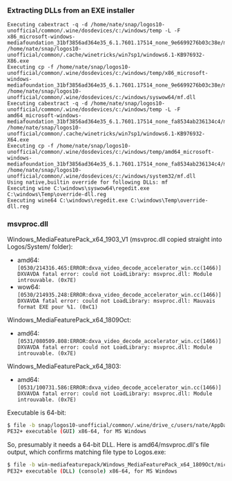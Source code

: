 
### Extracting DLLs from an EXE installer
```
Executing cabextract -q -d /home/nate/snap/logos10-unofficial/common/.wine/dosdevices/c:/windows/temp -L -F x86_microsoft-windows-mediafoundation_31bf3856ad364e35_6.1.7601.17514_none_9e6699276b03c38e/mf.dll /home/nate/snap/logos10-unofficial/common/.cache/winetricks/win7sp1/windows6.1-KB976932-X86.exe
Executing cp -f /home/nate/snap/logos10-unofficial/common/.wine/dosdevices/c:/windows/temp/x86_microsoft-windows-mediafoundation_31bf3856ad364e35_6.1.7601.17514_none_9e6699276b03c38e/mf.dll /home/nate/snap/logos10-unofficial/common/.wine/dosdevices/c:/windows/syswow64/mf.dll
Executing cabextract -q -d /home/nate/snap/logos10-unofficial/common/.wine/dosdevices/c:/windows/temp -L -F amd64_microsoft-windows-mediafoundation_31bf3856ad364e35_6.1.7601.17514_none_fa8534ab236134c4/mf.dll /home/nate/snap/logos10-unofficial/common/.cache/winetricks/win7sp1/windows6.1-KB976932-X64.exe
Executing cp -f /home/nate/snap/logos10-unofficial/common/.wine/dosdevices/c:/windows/temp/amd64_microsoft-windows-mediafoundation_31bf3856ad364e35_6.1.7601.17514_none_fa8534ab236134c4/mf.dll /home/nate/snap/logos10-unofficial/common/.wine/dosdevices/c:/windows/system32/mf.dll
Using native,builtin override for following DLLs: mf
Executing wine C:\windows\syswow64\regedit.exe C:\windows\Temp\override-dll.reg
Executing wine64 C:\windows\regedit.exe C:\windows\Temp\override-dll.reg
```

### msvproc.dll

Windows_MediaFeaturePack_x64_1903_V1 (msvproc.dll copied straight into Logos/System/ folder):
- amd64: `[0530/214316.465:ERROR:dxva_video_decode_accelerator_win.cc(1466)] DXVAVDA fatal error: could not LoadLibrary: msvproc.dll: Module introuvable. (0x7E)`
- wow64: `[0530/214935.248:ERROR:dxva_video_decode_accelerator_win.cc(1466)] DXVAVDA fatal error: could not LoadLibrary: msvproc.dll: Mauvais format EXE pour %1. (0xC1)`

Windows_MediaFeaturePack_x64_1809Oct:
- amd64: `[0531/080509.808:ERROR:dxva_video_decode_accelerator_win.cc(1466)] DXVAVDA fatal error: could not LoadLibrary: msvproc.dll: Module introuvable. (0x7E)`

Windows_MediaFeaturePack_x64_1803:
- amd64: `[0531/100731.586:ERROR:dxva_video_decode_accelerator_win.cc(1466)] DXVAVDA fatal error: could not LoadLibrary: msvproc.dll: Module introuvable. (0x7E)`

Executable is 64-bit:
```bash
$ file -b snap/logos10-unofficial/common/.wine/drive_c/users/nate/AppData/Local/Logos/System/Logos.exe 
PE32+ executable (GUI) x86-64, for MS Windows
```
So, presumably it needs a 64-bit DLL. Here is amd64/msvproc.dll's file output, which confirms matching file type to Logos.exe:
```bash
$ file -b win-mediafeaturepack/Windows_MediaFeaturePack_x64_1809Oct/microsoft-windows-mediafeaturepack-oob-package~31bf3856ad364e35/amd64_microsoft-windows-vidproc_31bf3856ad364e35_10.0.17763.1_none_ba2eb71bcebf27bd/msvproc.dll 
PE32+ executable (DLL) (console) x86-64, for MS Windows
```
